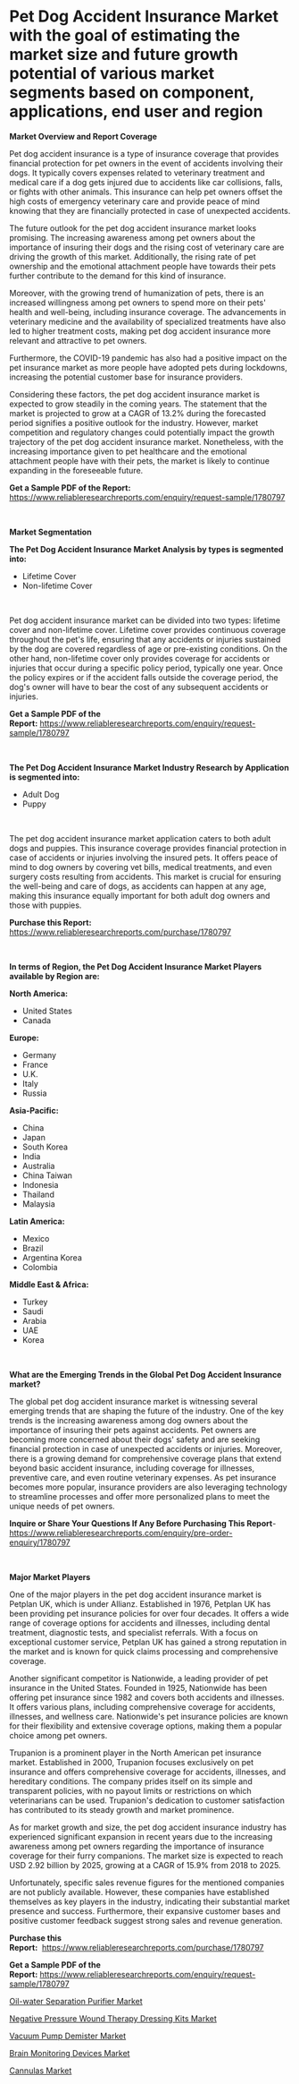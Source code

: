 <p><h1>Pet Dog Accident Insurance Market with the goal of estimating the market size and future growth potential of various market segments based on component, applications, end user and region</h1></p><p><strong>Market Overview and Report Coverage</strong></p>
<p><p>Pet dog accident insurance is a type of insurance coverage that provides financial protection for pet owners in the event of accidents involving their dogs. It typically covers expenses related to veterinary treatment and medical care if a dog gets injured due to accidents like car collisions, falls, or fights with other animals. This insurance can help pet owners offset the high costs of emergency veterinary care and provide peace of mind knowing that they are financially protected in case of unexpected accidents.</p><p>The future outlook for the pet dog accident insurance market looks promising. The increasing awareness among pet owners about the importance of insuring their dogs and the rising cost of veterinary care are driving the growth of this market. Additionally, the rising rate of pet ownership and the emotional attachment people have towards their pets further contribute to the demand for this kind of insurance.</p><p>Moreover, with the growing trend of humanization of pets, there is an increased willingness among pet owners to spend more on their pets' health and well-being, including insurance coverage. The advancements in veterinary medicine and the availability of specialized treatments have also led to higher treatment costs, making pet dog accident insurance more relevant and attractive to pet owners.</p><p>Furthermore, the COVID-19 pandemic has also had a positive impact on the pet insurance market as more people have adopted pets during lockdowns, increasing the potential customer base for insurance providers.</p><p>Considering these factors, the pet dog accident insurance market is expected to grow steadily in the coming years. The statement that the market is projected to grow at a CAGR of 13.2% during the forecasted period signifies a positive outlook for the industry. However, market competition and regulatory changes could potentially impact the growth trajectory of the pet dog accident insurance market. Nonetheless, with the increasing importance given to pet healthcare and the emotional attachment people have with their pets, the market is likely to continue expanding in the foreseeable future.</p></p>
<p><strong>Get a Sample PDF of the Report:</strong> <a href="https://www.reliableresearchreports.com/enquiry/request-sample/1780797">https://www.reliableresearchreports.com/enquiry/request-sample/1780797</a></p>
<p>&nbsp;</p>
<p><strong>Market Segmentation</strong></p>
<p><strong>The Pet Dog Accident Insurance Market Analysis by types is segmented into:</strong></p>
<p><ul><li>Lifetime Cover</li><li>Non-lifetime Cover</li></ul></p>
<p>&nbsp;</p>
<p><p>Pet dog accident insurance market can be divided into two types: lifetime cover and non-lifetime cover. Lifetime cover provides continuous coverage throughout the pet's life, ensuring that any accidents or injuries sustained by the dog are covered regardless of age or pre-existing conditions. On the other hand, non-lifetime cover only provides coverage for accidents or injuries that occur during a specific policy period, typically one year. Once the policy expires or if the accident falls outside the coverage period, the dog's owner will have to bear the cost of any subsequent accidents or injuries.</p></p>
<p><strong>Get a Sample PDF of the Report:</strong>&nbsp;<a href="https://www.reliableresearchreports.com/enquiry/request-sample/1780797">https://www.reliableresearchreports.com/enquiry/request-sample/1780797</a></p>
<p>&nbsp;</p>
<p><strong>The Pet Dog Accident Insurance Market Industry Research by Application is segmented into:</strong></p>
<p><ul><li>Adult Dog</li><li>Puppy</li></ul></p>
<p>&nbsp;</p>
<p><p>The pet dog accident insurance market application caters to both adult dogs and puppies. This insurance coverage provides financial protection in case of accidents or injuries involving the insured pets. It offers peace of mind to dog owners by covering vet bills, medical treatments, and even surgery costs resulting from accidents. This market is crucial for ensuring the well-being and care of dogs, as accidents can happen at any age, making this insurance equally important for both adult dog owners and those with puppies.</p></p>
<p><strong>Purchase this Report:</strong>&nbsp; <a href="https://www.reliableresearchreports.com/purchase/1780797">https://www.reliableresearchreports.com/purchase/1780797</a></p>
<p>&nbsp;</p>
<p><strong>In terms of Region, the Pet Dog Accident Insurance Market Players available by Region are:</strong></p>
<p>
    <p> <strong> North America: </strong>
        <ul>
            <li>United States</li>
            <li>Canada</li>
        </ul>
        </p> 
    <p> <strong> Europe: </strong>
        <ul>
            <li>Germany</li>
            <li>France</li>
            <li>U.K.</li>
            <li>Italy</li>
            <li>Russia</li>
        </ul>
        </p> 
    <p> <strong> Asia-Pacific: </strong>
        <ul>
            <li>China</li>
            <li>Japan</li>
            <li>South Korea</li>
            <li>India</li>
            <li>Australia</li>
            <li>China Taiwan</li>
            <li>Indonesia</li>
            <li>Thailand</li>
            <li>Malaysia</li>
        </ul>
        </p> 
    <p> <strong> Latin America: </strong>
        <ul>
            <li>Mexico</li>
            <li>Brazil</li>
            <li>Argentina Korea</li>
            <li>Colombia</li>
        </ul>
        </p> 
    <p> <strong> Middle East & Africa: </strong>
        <ul>
            <li>Turkey</li>
            <li>Saudi</li>
            <li>Arabia</li>
            <li>UAE</li>
            <li>Korea</li>
        </ul>
    </p>
    </p>
<p>&nbsp;</p>
<p><strong>What are the Emerging Trends in the Global Pet Dog Accident Insurance market?</strong></p>
<p><p>The global pet dog accident insurance market is witnessing several emerging trends that are shaping the future of the industry. One of the key trends is the increasing awareness among dog owners about the importance of insuring their pets against accidents. Pet owners are becoming more concerned about their dogs' safety and are seeking financial protection in case of unexpected accidents or injuries. Moreover, there is a growing demand for comprehensive coverage plans that extend beyond basic accident insurance, including coverage for illnesses, preventive care, and even routine veterinary expenses. As pet insurance becomes more popular, insurance providers are also leveraging technology to streamline processes and offer more personalized plans to meet the unique needs of pet owners.</p></p>
<p><strong>Inquire or Share Your Questions If Any Before Purchasing This Report</strong>- <a href="https://www.reliableresearchreports.com/enquiry/pre-order-enquiry/1780797">https://www.reliableresearchreports.com/enquiry/pre-order-enquiry/1780797</a></p>
<p>&nbsp;</p>
<p><strong>Major Market Players</strong></p>
<p><p>One of the major players in the pet dog accident insurance market is Petplan UK, which is under Allianz. Established in 1976, Petplan UK has been providing pet insurance policies for over four decades. It offers a wide range of coverage options for accidents and illnesses, including dental treatment, diagnostic tests, and specialist referrals. With a focus on exceptional customer service, Petplan UK has gained a strong reputation in the market and is known for quick claims processing and comprehensive coverage.</p><p>Another significant competitor is Nationwide, a leading provider of pet insurance in the United States. Founded in 1925, Nationwide has been offering pet insurance since 1982 and covers both accidents and illnesses. It offers various plans, including comprehensive coverage for accidents, illnesses, and wellness care. Nationwide's pet insurance policies are known for their flexibility and extensive coverage options, making them a popular choice among pet owners.</p><p>Trupanion is a prominent player in the North American pet insurance market. Established in 2000, Trupanion focuses exclusively on pet insurance and offers comprehensive coverage for accidents, illnesses, and hereditary conditions. The company prides itself on its simple and transparent policies, with no payout limits or restrictions on which veterinarians can be used. Trupanion's dedication to customer satisfaction has contributed to its steady growth and market prominence.</p><p>As for market growth and size, the pet dog accident insurance industry has experienced significant expansion in recent years due to the increasing awareness among pet owners regarding the importance of insurance coverage for their furry companions. The market size is expected to reach USD 2.92 billion by 2025, growing at a CAGR of 15.9% from 2018 to 2025.</p><p>Unfortunately, specific sales revenue figures for the mentioned companies are not publicly available. However, these companies have established themselves as key players in the industry, indicating their substantial market presence and success. Furthermore, their expansive customer bases and positive customer feedback suggest strong sales and revenue generation.</p></p>
<p><strong>Purchase this Report:</strong>&nbsp;&nbsp;<a href="https://www.reliableresearchreports.com/purchase/1780797">https://www.reliableresearchreports.com/purchase/1780797</a></p>
<p></p>
<p><strong>Get a Sample PDF of the Report:</strong>&nbsp;<a href="https://www.reliableresearchreports.com/enquiry/request-sample/1780797">https://www.reliableresearchreports.com/enquiry/request-sample/1780797</a></p>
<p><p><a href="https://github.com/pizolina/Market-Research-Report-List-1/blob/main/oil-water-separation-purifier-market.md">Oil-water Separation Purifier Market</a></p><p><a href="https://medium.com/@carolhunter1939/negative-pressure-wound-therapy-dressing-kits-market-focuses-on-market-share-size-and-projected-dc07104e0b1b">Negative Pressure Wound Therapy Dressing Kits Market</a></p><p><a href="https://github.com/sofayahoo2023/Market-Research-Report-List-1/blob/main/vacuum-pump-demister-market.md">Vacuum Pump Demister Market</a></p><p><a href="https://www.linkedin.com/pulse/brain-monitoring-devices-market-share-amp-new-trends-jbb8f/">Brain Monitoring Devices Market</a></p><p><a href="https://www.linkedin.com/pulse/cannulas-market-share-amp-new-trends-analysis-report-3ulpf/">Cannulas Market</a></p></p>